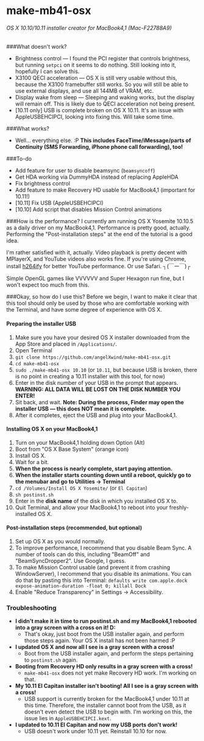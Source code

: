 make-mb41-osx
=============
###### OS X 10.10/10.11 installer creator for MacBook4,1 (Mac-F22788A9)

###What doesn't work?
* Brightness control — I found the PCI register that controls brightness, but running `setpci` on it seems to do nothing. Still looking into it, hopefully I can solve this.
* X3100 QECI acceleration — OS X is still very usable without this, because the X3100 framebuffer still works. So you will still be able to use external displays, and use all 144MB of VRAM, etc.
* Display wake from sleep — Sleeping and waking works, but the display will remain off. This is likely due to QECI acceleration not being present.
* [10.11 only] USB is complete broken on OS X 10.11. It's an issue with AppleUSBEHCIPCI, looking into fixing this. Will take some time.

###What works?
* Well... everything else. :P **This includes FaceTime/iMessage/parts of Continuity (SMS Forwarding, iPhone phone call forwarding), too!**

###To-do
* Add feature for user to disable beamsync (`beamsyncoff`)
* Get HDA working via DummyHDA instead of replacing AppleHDA
* Fix brightness control
* Add feature to make Recovery HD usable for MacBook4,1 (important for 10.11!)
* [10.11] Fix USB (AppleUSBEHCIPCI)
* [10.10] Add script that disables Mission Control animations

###How is the performance?
I currently am running OS X Yosemite 10.10.5 as a daily driver on my MacBook4,1. Performance is pretty good, actually. Performing the "Post-installation steps" at the end of the tutorial is a good idea.

I'm rather satisfied with it, actually. Video playback is pretty decent with MPlayerX, and YouTube videos also works fine. If you're using Chrome, install [h264ify](https://chrome.google.com/webstore/detail/h264ify/aleakchihdccplidncghkekgioiakgal?hl=en-US) for better YouTube performance. Or use Safari. ┐(￣ー￣)┌

Simple OpenGL games like VVVVVV and Super Hexagon run fine, but I won't expect too much from this.

###Okay, so how do I use this?
Before we begin, I want to make it clear that this tool should only be used by those who are comfortable working with the Terminal, and have some degree of experience with OS X.

#### Preparing the installer USB
1. Make sure you have your desired OS X installer downloaded from the App Store and placed in `/Applications/`.
1. Open Terminal
1. `git clone https://github.com/angelXwind/make-mb41-osx.git`
1. `cd make-mb41-osx`
1. `sudo ./make-mb41-osx 10.10` (or `10.11`, but because USB is broken, there is no point in creating a 10.11 installer with this tool, for now)
1. Enter in the disk number of your USB in the prompt that appears. **WARNING: ALL DATA WILL BE LOST ON THE DISK NUMBER YOU ENTER!**
1. Sit back, and wait. **Note: During the process, Finder may open the installer USB — this does NOT mean it is complete.**
1. After it completes, eject the USB and plug into your MacBook4,1.

#### Installing OS X on your MacBook4,1
1. Turn on your MacBook4,1 holding down Option (Alt)
1. Boot from "OS X Base System" (orange icon)
1. Install OS X.
1. Wait for a bit.
1. **When the process is nearly complete, start paying attention.**
1. **When the installer starts counting down until a reboot, quickly go to the menubar and go to Utilities -> Terminal**
1. `cd /Volumes/Install OS X Yosemite/` (or `El Capitan`)
1. `sh postinst.sh`
1. Enter in the **disk name** of the disk in which you installed OS X to.
1. Quit Terminal, and allow your MacBook4,1 to reboot into your freshly-installed OS X.

#### Post-installation steps (recommended, but optional)
1. Set up OS X as you would normally.
1. To improve performance, I recommend that you disable Beam Sync. A number of tools can do this, including "BeamOff" and "BeamSyncDropper2". Use Google, I guess.
1. To make Mission Control usable (and prevent it from crashing WindowServer), I recommend that you disable its animations. You can do that by pasting this into Terminal: `defaults write com.apple.dock expose-animation-duration -float 0; killall Dock`
1. Enable "Reduce Transparency" in Settings -> Accessibility.

### Troubleshooting

* **I didn't make it in time to run postinst.sh and my MacBook4,1 rebooted into a gray screen with a cross on it! D:**
    * That's okay, just boot from the USB installer again, and perform those steps again. Your OS X install has not been harmed :P
* **I updated OS X and now all I see is a gray screen with a cross!**
    * Boot from the USB installer again, and perform the steps pertaining to `postinst.sh` again.
* **Booting from Recovery HD only results in a gray screen with a cross!**
    * `make-mb41-osx` does not yet make Recovery HD work. I'm working on that.
* **My 10.11 El Capitan installer isn't booting! All I see is a gray screen with a cross!**
    * USB support is currently broken for the MacBook4,1 under 10.11 at this time. Therefore, the installer cannot boot from the USB, as it doesn't even detect the USB to begin with. I'm working on this, the issue lies in `AppleUSBEHCIPCI.kext`.
* **I updated to 10.11 El Capitan and now my USB ports don't work!**
    * USB doesn't work under 10.11 yet. Reinstall 10.10 for now.
